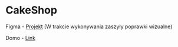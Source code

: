 # CakeShop

Figma - [Projekt]([https://www.figma.com/file/4w6zQB1WWcUopaM0OI3BsT/Untitled?type=design&node-id=9-172&mode=design](https://www.figma.com/file/4w6zQB1WWcUopaM0OI3BsT/Untitled?type=design&node-id=0-1&mode=design)) (W trakcie wykonywania zaszyły poprawki wizualne)

Domo - [Link](https://rb314web.github.io/CakeShop/)

